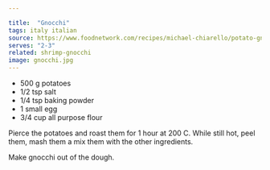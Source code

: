 ```yaml
---

title:  "Gnocchi"
tags: italy italian
source: https://www.foodnetwork.com/recipes/michael-chiarello/potato-gnocchi-recipe-2011835
serves: "2-3"
related: shrimp-gnocchi
image: gnocchi.jpg
---
```


* 500 g potatoes
* 1/2 tsp salt
* 1/4 tsp baking powder
* 1 small egg
* 3/4 cup all purpose flour

Pierce the potatoes and roast them for 1 hour at 200 C. While still hot, peel them, mash them a mix them with the other ingredients.

Make gnocchi out of the dough.
